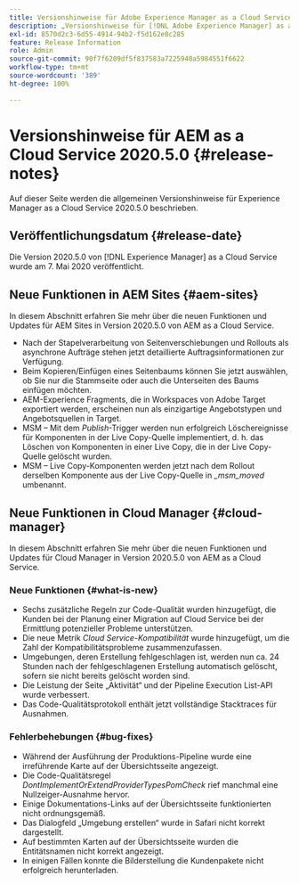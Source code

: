 ```yaml
---
title: Versionshinweise für Adobe Experience Manager as a Cloud Service 2020.5.0
description: „Versionshinweise für [!DNL Adobe Experience Manager] as a Cloud Service 2020.5.0“
exl-id: 8570d2c3-6d55-4914-94b2-f5d162e0c285
feature: Release Information
role: Admin
source-git-commit: 90f7f6209df5f837583a7225940a5984551f6622
workflow-type: tm+mt
source-wordcount: '389'
ht-degree: 100%

---
```


# Versionshinweise für AEM as a Cloud Service 2020.5.0 {#release-notes}

Auf dieser Seite werden die allgemeinen Versionshinweise für Experience Manager as a Cloud Service 2020.5.0 beschrieben.

## Veröffentlichungsdatum {#release-date}

Die Version 2020.5.0 von [!DNL Experience Manager] as a Cloud Service wurde am 7. Mai 2020 veröffentlicht.

## Neue Funktionen in AEM Sites {#aem-sites}

In diesem Abschnitt erfahren Sie mehr über die neuen Funktionen und Updates für AEM Sites in Version 2020.5.0 von AEM as a Cloud Service.

* Nach der Stapelverarbeitung von Seitenverschiebungen und Rollouts als asynchrone Aufträge stehen jetzt detaillierte Auftragsinformationen zur Verfügung.
* Beim Kopieren/Einfügen eines Seitenbaums können Sie jetzt auswählen, ob Sie nur die Stammseite oder auch die Unterseiten des Baums einfügen möchten.
* AEM-Experience Fragments, die in Workspaces von Adobe Target exportiert werden, erscheinen nun als einzigartige Angebotstypen und Angebotsquellen in Target.
* MSM – Mit dem *Publish*-Trigger werden nun erfolgreich Löschereignisse für Komponenten in der Live Copy-Quelle implementiert, d. h. das Löschen von Komponenten in einer Live Copy, die in der Live Copy-Quelle gelöscht wurden.
* MSM – Live Copy-Komponenten werden jetzt nach dem Rollout derselben Komponente aus der Live Copy-Quelle in *_msm_moved* umbenannt.


## Neue Funktionen in Cloud Manager {#cloud-manager}

In diesem Abschnitt erfahren Sie mehr über die neuen Funktionen und Updates für Cloud Manager in Version 2020.5.0 von AEM as a Cloud Service.

### Neue Funktionen {#what-is-new}

* Sechs zusätzliche Regeln zur Code-Qualität wurden hinzugefügt, die Kunden bei der Planung einer Migration auf Cloud Service bei der Ermittlung potenzieller Probleme unterstützen.
* Die neue Metrik *Cloud Service-Kompatibilität* wurde hinzugefügt, um die Zahl der Kompatibilitätsprobleme zusammenzufassen.
* Umgebungen, deren Erstellung fehlgeschlagen ist, werden nun ca. 24 Stunden nach der fehlgeschlagenen Erstellung automatisch gelöscht, sofern sie nicht bereits gelöscht worden sind.
* Die Leistung der Seite „Aktivität“ und der Pipeline Execution List-API wurde verbessert.
* Das Code-Qualitätsprotokoll enthält jetzt vollständige Stacktraces für Ausnahmen.

### Fehlerbehebungen  {#bug-fixes}

* Während der Ausführung der Produktions-Pipeline wurde eine irreführende Karte auf der Übersichtsseite angezeigt.
* Die Code-Qualitätsregel *DontImplementOrExtendProviderTypesPomCheck* rief manchmal eine Nullzeiger-Ausnahme hervor.
* Einige Dokumentations-Links auf der Übersichtsseite funktionierten nicht ordnungsgemäß.
* Das Dialogfeld „Umgebung erstellen“ wurde in Safari nicht korrekt dargestellt.
* Auf bestimmten Karten auf der Übersichtsseite wurden die Entitätsnamen nicht korrekt angezeigt.
* In einigen Fällen konnte die Bilderstellung die Kundenpakete nicht erfolgreich herunterladen.
